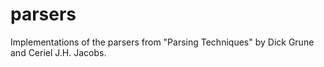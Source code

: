 # parsers

Implementations of the parsers from "Parsing Techniques" by Dick Grune and Ceriel J.H. Jacobs.

